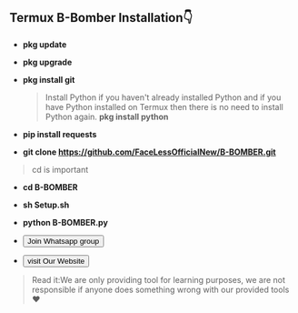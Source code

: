 ## Termux B-Bomber Installation👇

+ **pkg update**
+ **pkg upgrade**
+ **pkg install git**
  > Install Python if you haven't already installed Python and if you have Python installed on Termux then there is no need to install Python again.
  **pkg install python**
  
 + **pip install requests**
  
 + **git clone https://github.com/FaceLessOfficialNew/B-BOMBER.git**

> cd is important 

+ **cd B-BOMBER**
+ **sh Setup.sh**
+ **python B-BOMBER.py**

+ <a href="https://chat.whatsapp.com/BqNvKAIS3Fl8sQbRYu12YU">

  <button>Join Whatsapp group </button>

</a></div>

+ <a href="https://facelesshackingofficial.blogspot.com/">

  <button>visit Our Website </button>

</a></div>

> Read it:We are only providing tool for learning purposes, we are not responsible if anyone does something wrong with our provided tools❤️


